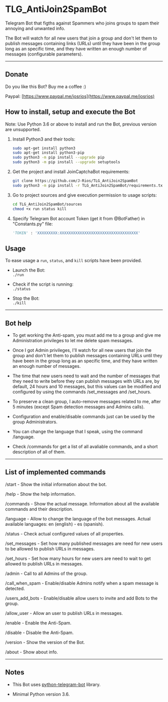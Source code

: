 # TLG_AntiJoin2SpamBot

Telegram Bot that figths against Spammers who joins groups to spam their annoying and unwanted info.

The Bot will watch for all new users that join a group and don't let them to publish messages containing links (URLs) until they have been in the group long as an specific time, and they have written an enough number of messages (configurable parameters).

-------------------------------------------------------------------------------------------------------------------------

## Donate

Do you like this Bot? Buy me a coffee :)

Paypal:
[https://www.paypal.me/josrios](https://www.paypal.me/josrios)

## How to install, setup and execute the Bot

Note: Use Python 3.6 or above to install and run the Bot, previous version are unsupported.

1. Install Python3 and their tools:

    ```bash
    sudo apt-get install python3
    sudo apt-get install python3-pip
    sudo python3 -m pip install --upgrade pip
    sudo python3 -m pip install --upgrade setuptools
    ```

2. Get the project and install JoinCaptchaBot requirements:

    ```bash
    git clone https://github.com/J-Rios/TLG_AntiJoin2SpamBot
    sudo python3 -m pip install -r TLG_AntiJoin2SpamBot/requirements.txt
    ```

3. Go to project sources and give execution permission to usage scripts:

    ```bash
    cd TLG_AntiJoin2SpamBot/sources
    chmod +x run status kill
    ```

4. Specify Telegram Bot account Token (get it from @BotFather) in "Constants.py" file:

    ```python
    'TOKEN' : 'XXXXXXXXX:XXXXXXXXXXXXXXXXXXXXXXXXXXXXXXXXXXX'
    ```

## Usage

To ease usage a `run`, `status`, and `kill` scripts have been provided.

- Launch the Bot:  
`./run`

- Check if the script is running:  
`./status`

- Stop the Bot:  
`./kill`

-------------------------------------------------------------------------------------------------------------------------

## Bot help

- To get working the Anti-spam, you must add me to a group and give me Administration privileges to let me delete spam messages.

- Once I got Admin privileges, I'll watch for all new users that join the group and don't let them to publish messages containing URLs until they have been in the group long as an specific time, and they have written an enough number of messages.

- The time that new users need to wait and the number of messages that they need to write before they can publish messages with URLs are, by default, 24 hours and 10 messages, but this values can be modified and configured by using the commands /set_messages and /set_hours.

- To preserve a clean group, I auto-remove messages related to me, after 5 minutes (except Spam detection messages and Admins calls).

- Configuration and enable/disable commands just can be used by the group Administrators.

- You can change the language that I speak, using the command /language.

- Check /commands for get a list of all avaliable commands, and a short description of all of them.

-------------------------------------------------------------------------------------------------------------------------

## List of implemented commands

/start - Show the initial information about the bot.

/help - Show the help information.

/commands - Show the actual message. Information about all the available commands and their description.

/language - Allow to change the language of the bot messages. Actual available languages: en (english) - es (spanish).

/status - Check actual configured values of all properties.

/set_messages - Set how many published messages are need for new users to be allowed to publish URLs in messages.

/set_hours - Set how many hours for new users are need to wait to get allowed to publish URLs in messages.

/admin - Call to all Admins of the group.

/call_when_spam - Enable/disable Admins notify when a spam message is detected.

/users_add_bots - Enable/disable allow users to invite and add Bots to the group.

/allow_user - Allow an user to publish URLs in messages.

/enable - Enable the Anti-Spam.

/disable - Disable the Anti-Spam.

/version - Show the version of the Bot.

/about - Show about info.

-------------------------------------------------------------------------------------------------------------------------

## Notes

- This Bot uses [python-telegram-bot](https://github.com/python-telegram-bot/python-telegram-bot) library.

- Minimal Python version 3.6.
